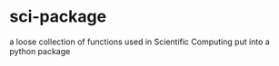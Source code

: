 # sci-package
a loose collection of functions used in Scientific Computing put into a python package 

